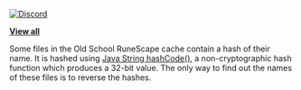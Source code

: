  [![Discord](https://img.shields.io/discord/384870460640329728.svg?logo=discord)](https://discord.gg/G2kxrnU)
 
 [**View all**](https://github.com/RuneStar/cache-names/blob/master/names.tsv)

Some files in the Old School RuneScape cache contain a hash of their name. 
It is hashed using [Java String hashCode()](https://docs.oracle.com/javase/8/docs/api/java/lang/String.html#hashCode--),
a non-cryptographic hash function which produces a 32-bit value.
The only way to find out the names of these files is to reverse the hashes.